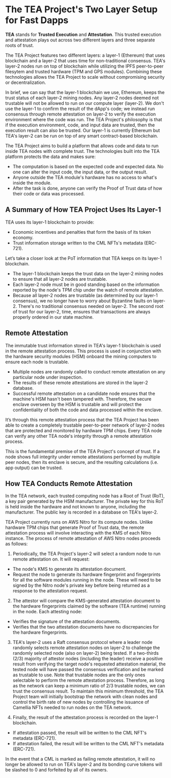 # The TEA Project's Two Layer Setup for Fast Dapps 

**TEA** stands for **Trusted Execution** and **Attestation**. This trusted execution and attestation plays out across two different layers and three separate roots of trust.

The TEA Project features two different layers: a layer-1 (Ethereum) that uses blockchain and a layer-2 that uses time for non-traditional consensus. TEA's layer-2 nodes run on top of blockchain while utilizing the IPFS peer-to-peer filesytem and trusted hardware (TPM and GPS modules). Combining these technologies allows the TEA Project to scale without compromising security or decentralization.

In brief, we can say that the layer-1 blockchain we use, Ethereum, keeps the trust status of each layer-2 mining nodes. Any layer-2 nodes deemed not trustable will not be allowed to run on our compute layer (layer-2). We don't use the layer-1 to confirm the result of the dApp's code; we instead run  consensus through remote attestation on layer-2 to verify the execution environment where the code was run. The TEA Project's philosophy is that if the execution environment, code, and input data are trusted, then the execution result can also be trusted. Our layer-1 is currently Ethereum but TEA's layer-2 can be run on top of any smart contract-based blockchain.

The TEA Project aims to build a platform that allows code and data to run inside TEA nodes with complete trust. The technologies built into the TEA platform protects the data and makes sure: 

- The computation is based on the expected code and expected data. No one can alter the input code, the input data, or the output result. 
- Anyone outside the TEA module's hardware has no access to what's inside the module.
- After the task is done, anyone can verify the Proof of Trust data of how their code or data was processed. 

## A Summary of How TEA Project Uses Its Layer-1 
TEA uses its layer-1 blockchain to provide: 

- Economic incentives and penalties that form the basis of its token economy.
- Trust information storage written to the CML NFTs's metadata (ERC-721).

Let’s take a closer look at the PoT information that TEA keeps on its layer-1 blockchain.

- The layer-1 blockchain keeps the trust data on the layer-2 mining nodes to ensure that all layer-2 nodes are trustable. 
- Each layer-2 node must be in good standing based on the information reported by the node's TPM chip under the watch of remote attestation.
- Because all layer-2 nodes are trustable (as determined by our layer-1 consensus), we no longer have to worry about Byzantine faults on layer-2. There's no traditional consensus needed on layer-2. The second root of trust for our layer-2, time, ensures that transactions are always properly ordered in our state machine.

## Remote Attestation 

The immutable trust information stored in TEA's layer-1 blockchain is used in the remote attestation process. This process is used in conjunction with the hardware security modules (HSM) onboard the mining computers to ensure each node is trustable. 

- Multiple nodes are randomly called to conduct remote attestation on any particular node under inspection. 
- The results of these remote attestations are stored in the layer-2 database. 
- Successful remote attestation on a candidate node ensures that the machine's HSM hasn't been tampered with. Therefore, the secure enclave overseen by the HSM is trustable and will protect the confidentiality of both the code and data processed within the enclave. 

It’s through this remote attestation process that the TEA Project has been able to create a completely trustable peer-to-peer network of layer-2 nodes that are protected and monitored by hardware TPM chips. Every TEA node can verify any other TEA node's integrity through a remote attestation process. 

This is the fundamental premise of the TEA Project's concept of trust. If a node shows full integrity under remote attestations performed by multiple peer nodes, then its enclave is secure, and the resulting calculations (i.e. app output) can be trusted. 

## How TEA Conducts Remote Attestation 
In the TEA network, each trusted computing node has a Root of Trust (RoT), a key pair generated by the HSM manufacturer. The private key for this RoT is held inside the hardware and not known to anyone, including the manufacturer. The public key is recorded in a database on TEA's layer-2. 

TEA Project currently runs on AWS Nitro for its compute nodes. Unlike hardware TPM chips that generate Proof of Trust data, the remote attestation process will involve interacting with the KMS of each Nitro instance. The process of remote attestation of AWS Nitro nodes proceeds as follows:

1. Periodically, the TEA Project's layer-2 will select a random node to run remote attestation on. It will request:

- The node's KMS to generate its attestation document.
- Request the node to generate its hardware fingerprint and fingerprints for all the software modules running in the node. These will need to be signed by the Nitro node's private key before being returned as a response to the attestation request. 

2. The attestor will compare the KMS-generated attestation document to the hardware fingerprints claimed by the software (TEA runtime) running in the node. Each attesting node:

- Verifies the signature of the attestation documents.
- Verifies that the two attestation documents have no discrepancies for the hardware fingerprints.

3. TEA's layer-2 uses a Raft consensus protocol where a leader node randomly selects remote attestation nodes on layer-2 to challenge the randomly selected node (also on layer-2) being tested. If a two-thirds (2/3) majority of attestor nodes (including the leader) receive a positive result from verifying the target node's requested attestation material, the tested node will have passed the consensus verification and be marked as trustable to use. Note that trustable nodes are the only ones selectable to perform the remote attestation process. Therefore, as long as the network can keep a minimum ratio of 2/3 trustable nodes, we can trust the consensus result. To maintain this minimum threshold, the TEA Project team will initially bootstrap the network with clean nodes and control the birth rate of new nodes by controlling the issuance of Camellia NFTs needed to run nodes on the TEA network. 

4. Finally, the result of the attestation process is recorded on the layer-1 blockchain. 

- If attestation passed, the result will be written to the CML NFT's metadata (ERC-721).
- If attestation failed, the result will be written to the CML NFT's metadata (ERC-721).

In the event that a CML is marked as failing remote attestation, it will no longer be allowed to run on TEA's layer-2 and its bonding curve tokens will be slashed to 0 and forfeited by all of its owners.
